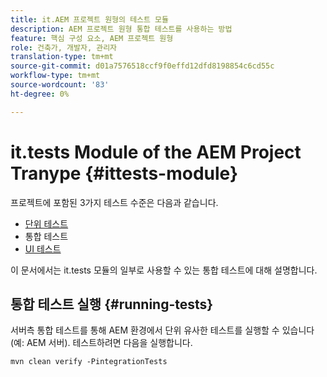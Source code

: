 ```yaml
---
title: it.AEM 프로젝트 원형의 테스트 모듈
description: AEM 프로젝트 원형 통합 테스트를 사용하는 방법
feature: 핵심 구성 요소, AEM 프로젝트 원형
role: 건축가, 개발자, 관리자
translation-type: tm+mt
source-git-commit: d01a7576518ccf9f0effd12dfd8198854c6cd55c
workflow-type: tm+mt
source-wordcount: '83'
ht-degree: 0%

---
```



# it.tests Module of the AEM Project Tranype {#ittests-module}

프로젝트에 포함된 3가지 테스트 수준은 다음과 같습니다.

* [단위 테스트](core.md#unit-tests)
* 통합 테스트
* [UI 테스트](uitests.md)

이 문서에서는 it.tests 모듈의 일부로 사용할 수 있는 통합 테스트에 대해 설명합니다.

## 통합 테스트 실행 {#running-tests}

서버측 통합 테스트를 통해 AEM 환경에서 단위 유사한 테스트를 실행할 수 있습니다(예: AEM 서버). 테스트하려면 다음을 실행합니다.

```
mvn clean verify -PintegrationTests
```
